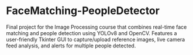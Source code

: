 # FaceMatching-PeopleDetector
Final project for the Image Processing course that combines real-time face matching and people detection using YOLOv8 and OpenCV. Features a user-friendly Tkinter GUI to capture/upload reference images, live camera feed analysis, and alerts for multiple people detected.
